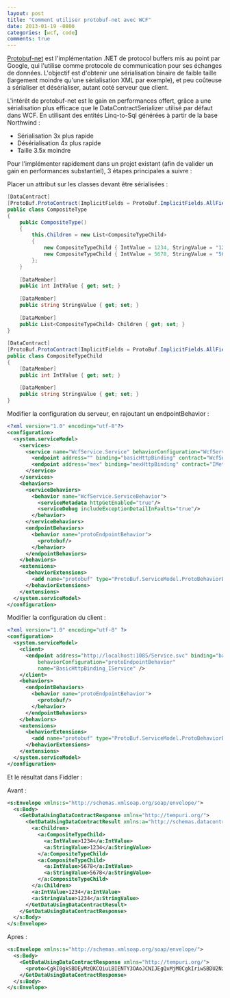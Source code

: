 ```yaml
---
layout: post
title: "Comment utiliser protobuf-net avec WCF"
date: 2013-01-19 -0800
categories: [wcf, code]
comments: true
---
```

[Protobuf-net](https://code.google.com/p/protobuf-net/) est l'implémentation .NET de protocol buffers mis au point par Google, qui l'utilise comme protocole de communication pour ses échanges de données. L'objectif est d'obtenir une sérialisation binaire de faible taille (largement moindre qu'une sérialisation XML par exemple), et peu coûteuse a sérialiser et désérialiser, autant coté serveur que client.

L'intérêt de protobuf-net est le gain en performances offert, grâce a une sérialisation plus efficace que le DataContractSerializer utilisé par défaut dans WCF. En utilisant des entités Linq-to-Sql générées à partir de la base Northwind :

- Sérialisation 3x plus rapide
- Désérialisation 4x plus rapide
- Taille 3.5x moindre

Pour l'implémenter rapidement dans un projet existant (afin de valider un gain en performances substantiel), 3 étapes principales a suivre :

Placer un attribut sur les classes devant être sérialisées :

```` csharp
[DataContract]
[ProtoBuf.ProtoContract(ImplicitFields = ProtoBuf.ImplicitFields.AllFields)]
public class CompositeType
{
    public CompositeType()
    {
        this.Children = new List<CompositeTypeChild>
        {
            new CompositeTypeChild { IntValue = 1234, StringValue = "1234" },
            new CompositeTypeChild { IntValue = 5678, StringValue = "5678" }
        };
    }
 
    [DataMember]
    public int IntValue { get; set; }
 
    [DataMember]
    public string StringValue { get; set; }
     
    [DataMember]
    public List<CompositeTypeChild> Children { get; set; }
}
 
[DataContract]
[ProtoBuf.ProtoContract(ImplicitFields = ProtoBuf.ImplicitFields.AllFields)]
public class CompositeTypeChild
{
    [DataMember]
    public int IntValue { get; set; }
 
    [DataMember]
    public string StringValue { get; set; }
}
````

Modifier la configuration du serveur, en rajoutant un endpointBehavior :

```` xml
<?xml version="1.0" encoding="utf-8"?>
<configuration>
  <system.serviceModel>
    <services>
      <service name="WcfService.Service" behaviorConfiguration="WcfService.ServiceBehavior">
        <endpoint address="" binding="basicHttpBinding" contract="WcfService.IService" behaviorConfiguration="protoEndpointBehavior" />
        <endpoint address="mex" binding="mexHttpBinding" contract="IMetadataExchange"/>
      </service>
    </services>
    <behaviors>
      <serviceBehaviors>
        <behavior name="WcfService.ServiceBehavior">
          <serviceMetadata httpGetEnabled="true"/>
          <serviceDebug includeExceptionDetailInFaults="true"/>
        </behavior>
      </serviceBehaviors>
      <endpointBehaviors>
        <behavior name="protoEndpointBehavior">
          <protobuf/>
        </behavior>
      </endpointBehaviors>
    </behaviors>
    <extensions>
      <behaviorExtensions>
        <add name="protobuf" type="ProtoBuf.ServiceModel.ProtoBehaviorExtension, protobuf-net"/>
      </behaviorExtensions>
    </extensions>
  </system.serviceModel>
</configuration>
````

Modifier la configuration du client :

```` xml
<?xml version="1.0" encoding="utf-8" ?>
<configuration>
  <system.serviceModel>
    <client>
      <endpoint address="http://localhost:1085/Service.svc" binding="basicHttpBinding" contract="ServiceReference.IService"
          behaviorConfiguration="protoEndpointBehavior"
          name="BasicHttpBinding_IService" />
    </client>
    <behaviors>
      <endpointBehaviors>
        <behavior name="protoEndpointBehavior">
          <protobuf/>
        </behavior>
      </endpointBehaviors>
    </behaviors>
    <extensions>
      <behaviorExtensions>
        <add name="protobuf" type="ProtoBuf.ServiceModel.ProtoBehaviorExtension, protobuf-net"/>
      </behaviorExtensions>
    </extensions>
  </system.serviceModel>
</configuration>
````

Et le résultat dans Fiddler :

Avant :

```` xml
<s:Envelope xmlns:s="http://schemas.xmlsoap.org/soap/envelope/">
  <s:Body>
    <GetDataUsingDataContractResponse xmlns="http://tempuri.org/">
      <GetDataUsingDataContractResult xmlns:a="http://schemas.datacontract.org/2004/07/WcfService" xmlns:i="http://www.w3.org/2001/XMLSchema-instance">
        <a:Children>
          <a:CompositeTypeChild>
            <a:IntValue>1234</a:IntValue>
            <a:StringValue>1234</a:StringValue>
          </a:CompositeTypeChild>
          <a:CompositeTypeChild>
            <a:IntValue>5678</a:IntValue>
            <a:StringValue>5678</a:StringValue>
          </a:CompositeTypeChild>
        </a:Children>
        <a:IntValue>1234</a:IntValue>
        <a:StringValue>1234</a:StringValue>
      </GetDataUsingDataContractResult>
    </GetDataUsingDataContractResponse>
  </s:Body>
</s:Envelope>
````

Apres :

```` xml
<s:Envelope xmlns:s="http://schemas.xmlsoap.org/soap/envelope/">
  <s:Body>
    <GetDataUsingDataContractResponse xmlns="http://tempuri.org/">
      <proto>CgkI0gkSBDEyMzQKCQiuLBIENTY3OAoJCNIJEgQxMjM0CgkIriwSBDU2NzgQ0gkaBDEyMzQ=</proto>
    </GetDataUsingDataContractResponse>
  </s:Body>
</s:Envelope>
````